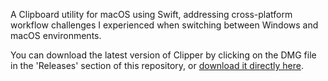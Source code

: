 A Clipboard utility for macOS using Swift, addressing cross-platform workflow challenges I experienced when switching between Windows and macOS environments.


You can download the latest version of Clipper by clicking on the DMG file in the 'Releases' section of this repository, or [download it directly here](https://github.com/B6xb/Clipper/releases/tag/v.0.0.1-apha).
